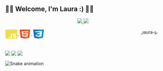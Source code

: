 ## 🐛👾 Welcome, I'm Laura :) 👾🐛

<div align="center">
  <a href="https://github.com/laurasiiia">
  <img height="180em" src="https://github-readme-stats.vercel.app/api?username=laurasiiia&show_icons=true&theme=tokyonight&include_all_commits=true&count_private=true"/>
  <img height="180em" src="https://github-readme-stats.vercel.app/api/top-langs/?username=laurasiiia&layout=compact&langs_count=7&theme=tokyonight"/>
</div>
<div style="display: inline_block"><br>
  <img align="center" alt="laura-Js" height="30" width="40" src="https://raw.githubusercontent.com/devicons/devicon/master/icons/javascript/javascript-plain.svg">
  <img align="center" alt="laura-HTML" height="30" width="40" src="https://raw.githubusercontent.com/devicons/devicon/master/icons/html5/html5-original.svg">
  <img align="center" alt="laura-CSS" height="30" width="40" src="https://raw.githubusercontent.com/devicons/devicon/master/icons/css3/css3-original.svg">
  <img align="right" alt="laura-pic" height="150" style="border-radius:50px;" src="https://media.giphy.com/media/8afJv1SnB0OJscgb5w/giphy.gif">
</div>
  
  #
  
<div> 
  <a href="https://www.linkedin.com/in/laura-loyola-5195aa213/" target="_blank"><img src="https://img.shields.io/badge/-LinkedIn-%230077B5?style=for-the-badge&logo=linkedin&logoColor=white" target="_blank"></a> 
  <a href="https://www.instagram.com/laurasiiia_/" target="_blank"><img src="https://img.shields.io/badge/-Instagram-%23E4405F?style=for-the-badge&logo=instagram&logoColor=white" target="_blank"></a>
  <a href = "mailto:lauraloyolarpeixoto@outlook.com"><img src="https://img.shields.io/badge/Microsoft_Outlook-0078D4?style=for-the-badge&logo=microsoft-outlook&logoColor=white" target="_blank"></a>
  
 
  ![Snake animation](https://github.com/laurasiiia/laurasiiia/blob/output/github-contribution-grid-snake.svg)
 
</div>
